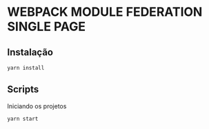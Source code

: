 # WEBPACK MODULE FEDERATION SINGLE PAGE

## Instalação
```sh
yarn install
```

## Scripts

Iniciando os projetos
```sh
yarn start
```
